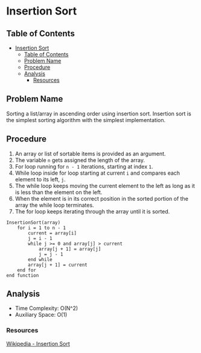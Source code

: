 # Insertion Sort

## Table of Contents
- [Insertion Sort](#insertion-sort)
  - [Table of Contents](#table-of-contents)
  - [Problem Name](#problem-name)
  - [Procedure](#procedure)
  - [Analysis](#analysis)
    - [Resources](#resources)

## Problem Name

Sorting a list/array in ascending order using insertion sort. Insertion sort is the simplest sorting algorithm with the simplest implementation.

## Procedure

1. An array or list of sortable items is provided as an argument.
2. The variable `n` gets assigned the length of the array.
3. For loop running for `n - 1` iterations, starting at index `1`.
4. While loop inside for loop starting at current `i` and compares each element to its left, `j`.
5. The while loop keeps moving the current element to the left as long as it is less than the element on the left.
6. When the element is in its correct position in the sorted portion of the array the while loop terminates.
7. The for loop keeps iterating through the array until it is sorted.

```
InsertionSort(array)
    for i = 1 to n - 1
        current = array[i]
        j = i - 1
        while j >= 0 and array[j] > current
            array[j + 1] = array[j]
            j = j - 1
        end while
        array[j + 1] = current
    end for
end function
```

## Analysis

- Time Complexity: O(N^2)
- Auxiliary Space: O(1)

### Resources

[Wikipedia - Insertion Sort](https://en.wikipedia.org/wiki/Insertion_sort)
